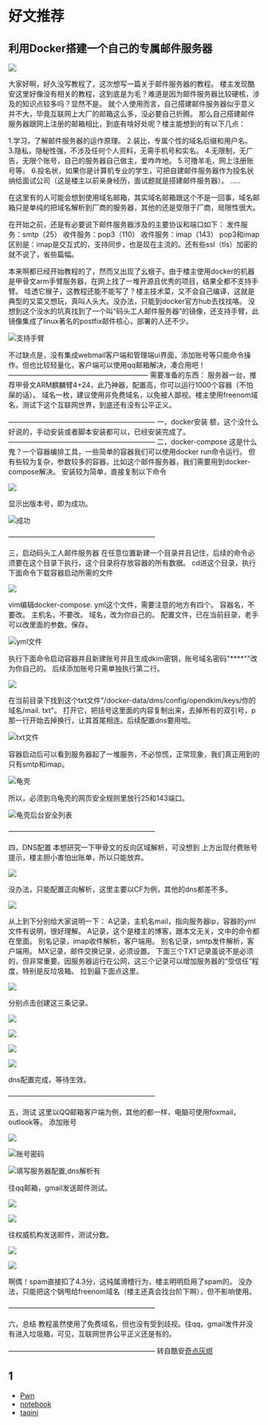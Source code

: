 # 好文推荐

## 利用Docker搭建一个自己的专属邮件服务器
![](https://github.com/Eddlys/png/raw/main/cool/45DD36A9C4D888D5F4AC43D3A905D19E.jpg)


大家好啊，好久没写教程了，这次想写一篇关于邮件服务器的教程。 
楼主发现酷安这里好像没有相关的教程，这到底是为毛？难道是因为邮件服务器比较硬核，涉及的知识点较多吗？显然不是。
就个人使用而言，自己搭建邮件服务器似乎意义并不大，毕竟互联网上大厂的邮箱这么多，没必要自己折腾。
那么自己搭建邮件服务器跟网上注册的邮箱相比，到底有啥好处呢？楼主能想到的有以下几点：

1.学习，了解邮件服务器的运作原理。 
2.装比，专属个性的域名后缀和用户名。 
3.隐私，隐秘性强，不涉及任何个人资料，无需手机号和实名。 
4.无限制，无广告，无限个账号，自己的服务器自己做主，爱咋咋地。 
5.可撸羊毛，网上注册账号等。 
6.投名状，如果你是计算机专业的学生，可把自建邮件服务器作为投名状纳给面试公司（这是楼主以前亲身经历，面试题就是搭建邮件服务器）。 
.....

在这里有的人可能会想到使用域名邮箱，其实域名邮箱跟这个不是一回事，域名邮箱只是单纯的把域名解析到厂商的服务器，其他的还是受限于厂商，局限性很大。

在开始之前，还是有必要说下邮件服务器涉及的主要协议和端口如下： 
发件服务：smtp（25）
收件服务：pop3（110）
收件服务：imap（143）
pop3和imap区别是：imap是交互式的，支持同步，也是现在主流的。还有些ssl（tls）加密的就不说了，省些篇幅。

本来啊都已经开始教程的了，然而又出现了幺蛾子。由于楼主使用docker的机器是甲骨文arm手臂服务器，在网上找了一堆开源且优秀的项目，结果全都不支持手臂。 
哇透它猴子，这教程还能不能写了？楼主技术菜，又不会自己编译，这就是典型的又菜又想玩，真叫人头大。没办法，只能到docker官方hub去找找咯。
没想到这个没水的坑真找到了一个叫“码头工人邮件服务器”的镜像，还支持手臂，此镜像集成了linux著名的postfix邮件核心，部署的人还不少。

![支持手臂](https://github.com/Eddlys/png/raw/main/cool/c041736fbfa2f20435ff4d1a61b9216a.jpg)

不过缺点是，没有集成webmail客户端和管理端ui界面，添加账号等只能命令操作。但也比较轻量化，客户端可以使用qq邮箱解决，凑合用吧！
———————————————————— 
需要准备的东西： 
服务器一台，推荐甲骨文ARM麒麟臂4+24，此乃神器，配置高，你可以运行1000个容器（不怕屎的话）。
域名一枚，建议使用非免费域名，以免被人鄙视。楼主使用freenom域名，测试下这个互联网世界，到底还有没有公平正义。

————————————————————— 
一，docker安装 
额，这个没什么好说的，手动安装或者脚本安装都可以，已经安装完成了。
————————————————————— 
二，docker-compose 
这是什么鬼？一个容器编排工具，一些简单的容器我们可以使用docker run命令运行。 
但有些较为复杂，参数较多的容器，比如这个邮件服务器，我们需要用到docker-compose解决。 
安装较为简单，直接复制以下命令

![](https://github.com/Eddlys/png/raw/main/cool/a3cb5495fc8506a72c58e529951a0b8d.jpg)



显示出版本号，即为成功。

![成功](https://github.com/Eddlys/png/raw/main/cool/106ba013987f502df7db9308766e37e7.jpg)


————————————————————— 


三，启动码头工人邮件服务器 
在任意位置新建一个目录并且记住，后续的命令必须要在这个目录下执行，这个目录将存放容器的所有数据。
cd进这个目录，执行下面命令下载容器启动所需的文件

![](https://github.com/Eddlys/png/raw/main/cool/cf321b554875cb3c7b9a4ddc060a4378.jpg)

vim编辑docker-compose. yml这个文件，需要注意的地方有四个。
容器名，不要改。
主机名，不要改。 
域名，改为你自己的。
配置文件，已在当前目录，老手可以改里面的参数。保存。

![yml文件](https://github.com/Eddlys/png/raw/main/cool/e0c11ac437a675caabe8e0f49ef714e8.jpg)

执行下面命令启动容器并且新建账号并且生成dkim密钥，账号域名密码"****""改为你自己的。
后续添加账号只需单独执行第二行。

![](https://github.com/Eddlys/png/raw/main/cool/6.jpg)

在当前目录下找到这个txt文件"/docker-data/dms/config/opendkim/keys/你的域名/mail. txt"。
打开它，把括号这里面的内容复制出来，去掉所有的双引号，p那一行开始去掉换行，让其首尾相连。后续配置dns要用哈。

![txt文件](https://github.com/Eddlys/png/raw/main/cool/7.jpg)

容器启动后可以看到服务器起了一堆服务，不必惊慌，正常现象，我们真正用到的只有smtp和imap。

![龟壳](https://github.com/Eddlys/png/raw/main/cool/8.jpg)

所以，必须到乌龟壳的网页安全规则里放行25和143端口。

![龟壳后台安全列表](https://github.com/Eddlys/png/raw/main/cool/9.jpg)

————————————————————— 


四，DNS配置 
本想研究一下甲骨文的反向区域解析，可没想到 上方出现付费账号提示，楼主胆小害怕出账单，所以只能放弃。

![](https://github.com/Eddlys/png/raw/main/cool/10.jpg)

没办法，只能配置正向解析，这里主要以CF为例，其他的dns都差不多。

![](https://github.com/Eddlys/png/raw/main/cool/11.jpg)

从上到下分别给大家说明一下： 
A记录，主机名mail，指向服务器ip，容器的yml文件有说明，很好理解。
A记录，这个是楼主的博客，跟本文无关，文中的命令都在里面。
别名记录，imap收件解析，客户端用。
别名记录，smtp发件解析，客户端用。
MX记录，邮件交换记录，必须设置。
下面三个TXT记录虽说不是必须的，但非常重要。因服务器运行在公网，这三个记录可以增加服务器的“受信任”程度，特别是反垃圾箱。
拉到最下面点这里。

![](https://github.com/Eddlys/png/raw/main/cool/12.jpg)

分别点击创建这三条记录。

![](https://github.com/Eddlys/png/raw/main/cool/13.jpg)

![](https://github.com/Eddlys/png/raw/main/cool/14.jpg)

![](https://github.com/Eddlys/png/raw/main/cool/15.jpg)

![](https://github.com/Eddlys/png/raw/main/cool/16.jpg)


dns配置完成，等待生效。 

————————————————————— 


五，测试 
这里以QQ邮箱客户端为例，其他的都一样，电脑可使用foxmail，outlook等。
添加账号

![](https://github.com/Eddlys/png/raw/main/cool/17.jpg)

![账号密码](https://github.com/Eddlys/png/raw/main/cool/18.jpg)

![填写服务器配置,dns解析有](https://github.com/Eddlys/png/raw/main/cool/19.jpg)

往qq邮箱，gmail发送邮件测试。

![](https://github.com/Eddlys/png/raw/main/cool/20.jpg)

![](https://github.com/Eddlys/png/raw/main/cool/21.jpg)

往权威机构发送邮件，测试分数。

![](https://github.com/Eddlys/png/raw/main/cool/22.jpg)

![](https://github.com/Eddlys/png/raw/main/cool/23.jpg)

啊偶！spam直接扣了4.3分，这纯属滑稽行为，楼主明明启用了spam的。
没办法，只能把这个锅甩给freenom域名（楼主还真会找台阶下啊），但不影响使用。


————————————————————— 


六，总结 
教程虽然使用了免费域名，但也没有受到歧视。往qq，gmail发件并没有进入垃圾箱，可见，互联网世界公平正义还是有的。


————————————————————— 转自酷安[奇点灰烬](https://www.coolapk.com/feed/32109178?shareKey=ZmU5MTJjMjBiM2FjNjI4ZGMyOGE~&shareUid=1139702&shareFrom=com.coolapk.market_11.4)



## 1

- [Pwn]()
- [notebook]()
- [taqini](//taqini.space)







